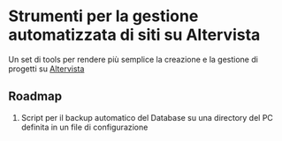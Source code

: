 # Strumenti per la gestione automatizzata di siti su Altervista
Un set di tools per rendere più semplice la creazione e la gestione di progetti su [Altervista](https://it.altervista.org/)

## Roadmap
1. Script per il backup automatico del Database su una directory del PC definita in un file di configurazione
